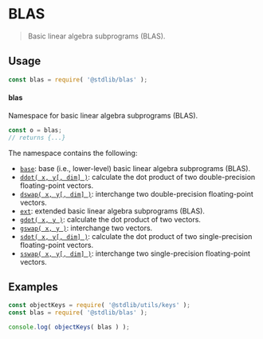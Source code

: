 <!--

@license Apache-2.0

Copyright (c) 2018 The Stdlib Authors.

Licensed under the Apache License, Version 2.0 (the "License");
you may not use this file except in compliance with the License.
You may obtain a copy of the License at

   http://www.apache.org/licenses/LICENSE-2.0

Unless required by applicable law or agreed to in writing, software
distributed under the License is distributed on an "AS IS" BASIS,
WITHOUT WARRANTIES OR CONDITIONS OF ANY KIND, either express or implied.
See the License for the specific language governing permissions and
limitations under the License.

-->

# BLAS

> Basic linear algebra subprograms (BLAS).

<section class="usage">

## Usage

```javascript
const blas = require( '@stdlib/blas' );
```

#### blas

Namespace for basic linear algebra subprograms (BLAS).

```javascript
const o = blas;
// returns {...}
```

The namespace contains the following:

<!-- <toc pattern="*"> -->

<div class="namespace-toc">

-   <span class="signature">[`base`][@stdlib/blas/base]</span><span class="delimiter">: </span><span class="description">base (i.e., lower-level) basic linear algebra subprograms (BLAS).</span>
-   <span class="signature">[`ddot( x, y[, dim] )`][@stdlib/blas/ddot]</span><span class="delimiter">: </span><span class="description">calculate the dot product of two double-precision floating-point vectors.</span>
-   <span class="signature">[`dswap( x, y[, dim] )`][@stdlib/blas/dswap]</span><span class="delimiter">: </span><span class="description">interchange two double-precision floating-point vectors.</span>
-   <span class="signature">[`ext`][@stdlib/blas/ext]</span><span class="delimiter">: </span><span class="description">extended basic linear algebra subprograms (BLAS).</span>
-   <span class="signature">[`gdot( x, y )`][@stdlib/blas/gdot]</span><span class="delimiter">: </span><span class="description">calculate the dot product of two vectors.</span>
-   <span class="signature">[`gswap( x, y )`][@stdlib/blas/gswap]</span><span class="delimiter">: </span><span class="description">interchange two vectors.</span>
-   <span class="signature">[`sdot( x, y[, dim] )`][@stdlib/blas/sdot]</span><span class="delimiter">: </span><span class="description">calculate the dot product of two single-precision floating-point vectors.</span>
-   <span class="signature">[`sswap( x, y[, dim] )`][@stdlib/blas/sswap]</span><span class="delimiter">: </span><span class="description">interchange two single-precision floating-point vectors.</span>

</div>

<!-- </toc> -->

</section>

<!-- /.usage -->

<section class="examples">

## Examples

<!-- TODO: better examples -->

<!-- eslint no-undef: "error" -->

```javascript
const objectKeys = require( '@stdlib/utils/keys' );
const blas = require( '@stdlib/blas' );

console.log( objectKeys( blas ) );
```

</section>

<!-- /.examples -->

<!-- Section for related `stdlib` packages. Do not manually edit this section, as it is automatically populated. -->

<section class="related">

</section>

<!-- /.related -->

<!-- Section for all links. Make sure to keep an empty line after the `section` element and another before the `/section` close. -->

<section class="links">

<!-- <toc-links> -->

[@stdlib/blas/base]: https://github.com/stdlib-js/stdlib/tree/develop/lib/node_modules/%40stdlib/blas/base

[@stdlib/blas/ddot]: https://github.com/stdlib-js/stdlib/tree/develop/lib/node_modules/%40stdlib/blas/ddot

[@stdlib/blas/dswap]: https://github.com/stdlib-js/stdlib/tree/develop/lib/node_modules/%40stdlib/blas/dswap

[@stdlib/blas/ext]: https://github.com/stdlib-js/stdlib/tree/develop/lib/node_modules/%40stdlib/blas/ext

[@stdlib/blas/gdot]: https://github.com/stdlib-js/stdlib/tree/develop/lib/node_modules/%40stdlib/blas/gdot

[@stdlib/blas/gswap]: https://github.com/stdlib-js/stdlib/tree/develop/lib/node_modules/%40stdlib/blas/gswap

[@stdlib/blas/sdot]: https://github.com/stdlib-js/stdlib/tree/develop/lib/node_modules/%40stdlib/blas/sdot

[@stdlib/blas/sswap]: https://github.com/stdlib-js/stdlib/tree/develop/lib/node_modules/%40stdlib/blas/sswap

<!-- </toc-links> -->

</section>

<!-- /.links -->
